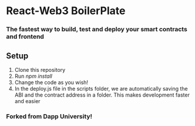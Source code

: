 # React-Web3 BoilerPlate

### The fastest way to build, test and deploy your smart contracts and frontend

## Setup

1. Clone this repository
2. Run *npm install*
3. Change the code as you wish!
4. In the deploy.js file in the scripts folder, we are automatically saving the ABI and the contract address in a folder. This makes development faster and easier

### Forked from Dapp University!
